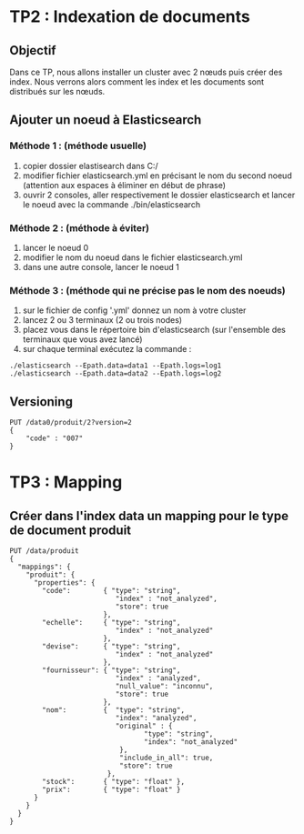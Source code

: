 # TP2 : Indexation de documents

## Objectif

Dans ce TP, nous allons installer un cluster avec 2 nœuds puis créer des index. 
Nous verrons alors comment les index et les documents sont distribués sur les nœuds.

## Ajouter un noeud à Elasticsearch

### Méthode 1 : (méthode usuelle)
1. copier dossier elastisearch dans C:/
2. modifier fichier elasticsearch.yml en précisant le nom du second noeud (attention aux espaces à éliminer en début de phrase)
3. ouvrir 2 consoles, aller respectivement le dossier elasticsearch et lancer le noeud avec la commande ./bin/elasticsearch

### Méthode 2 : (méthode à éviter)
1. lancer le noeud 0
2. modifier le nom du noeud dans le fichier elasticsearch.yml 
3. dans une autre console, lancer le noeud 1

### Méthode 3 : (méthode qui ne précise pas le nom des noeuds)
1. sur le fichier de config '.yml' donnez un nom à votre cluster
2. lancez 2 ou 3 terminaux (2 ou trois nodes)
3. placez vous dans le répertoire bin d'elasticsearch (sur l'ensemble des terminaux que vous avez lancé)
4. sur chaque terminal exécutez la commande : 
```shell
./elasticsearch --Epath.data=data1 --Epath.logs=log1
./elasticsearch --Epath.data=data2 --Epath.logs=log2
```

## Versioning
```shell
PUT /data0/produit/2?version=2
{ 
    "code" : "007" 
}
```

# TP3 : Mapping

## Créer dans l'index data un mapping pour le type de document produit
```shell
PUT /data/produit
{
  "mappings": {
    "produit": { 
      "properties": { 
        "code":        { "type": "string",
                          "index" : "not_analyzed",
                          "store": true
                       }, 
        "echelle":     { "type": "string",
                          "index" : "not_analyzed"
                       }, 
        "devise":      { "type": "string",
                          "index" : "not_analyzed"
                       }, 
        "fournisseur": { "type": "string",
                          "index" : "analyzed",
                          "null_value": "inconnu",
                          "store": true
                       },   
        "nom":         {  "type": "string",
                          "index": "analyzed",
                          "original" : {                           
                                 "type": "string",
                                 "index": "not_analyzed"
                           },
                           "include_in_all": true,   
                           "store": true    
                        },
        "stock":       { "type": "float" },  
        "prix":        { "type": "float" }
      }
    }
  }
}
```
